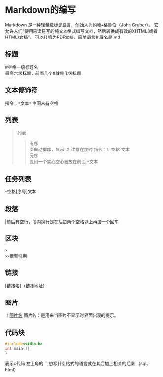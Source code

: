 # Markdown的编写             
Markdown 是一种轻量级标记语言，创始人为約翰•格魯伯（John Gruber）。 它允许人们“使用易读易写的纯文本格式编写文档，然后转换成有效的XHTML(或者HTML)文档”。
可以转换为PDF文档，简单语言扩展名是.md
## 标题
#空格一级标题名             
最高六级标题，前面几个#就是几级标题
## 文本修饰符
指令：`*`文本`*`
中间未有空格
## 列表
>列表
>>有序                 
会自动排序，显示1.2.注意在加时
指令：`1.`空格 文本              
无序           
是用一个实心空心圈放在前面  `*`文本
## 任务列表
-空格[序号]文本
## 段落
|前后有空行，段内换行是在后加两个空格以上再加一个回车
## 区块
`>`                          
`>>`嵌套引用
## 链接
[链接名]（链接地址）
 ## 图片
！[图片名](图片地址)
图片名：是用来当图片不显示时界面出现的提示。
## 代码块
```c  
#include<stdio.h>
int main(){
}
```                

表示c代码
左上角的```,想写什么格式的语言就在其后加上相关的后缀
（sql、html）

